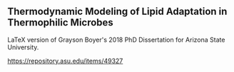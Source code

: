 ## Thermodynamic Modeling of Lipid Adaptation in Thermophilic Microbes

LaTeX version of Grayson Boyer's 2018 PhD Dissertation for Arizona State University.

https://repository.asu.edu/items/49327
